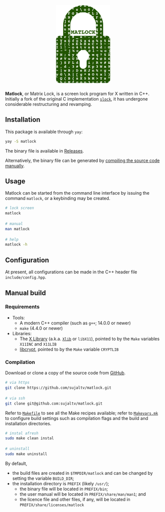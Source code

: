 <div align="center">
    <h1><img src="./doc/logo.png" width="175px"></h1>
</div>

**Matlock**, or Matrix Lock, is a screen lock program for X written in C++.
Initially a fork of the original C implementation
[`slock`](https://tools.suckless.org/slock/), it has undergone considerable
restructuring and revamping.

## Installation

This package is available through `yay`:

```sh
yay -S matlock
```

The binary file is available in
[Releases](https://github.com/sujaltv/matlock/releases).

Alternatively, the binary file can be generated by [compiling the source code
manually](#manual-build).

## Usage

Matlock can be started from the command line interface by issuing the command
`matlock`, or a keybinding may be created.

```sh
# lock screen
matlock

# manual
man matlock

# help
matlock -h
```

## Configuration

At present, all configurations can be made in the C++ header file
`include/config.hpp`.

## Manual build <a name="manual-build"></a>

### Requirements

* Tools:
    * A modern C++ compiler (such as `g++`; 14.0.0 or newer)
    * `make` (4.4.0 or newer)
* Libraries:
    * The [X Library](https://www.x.org) (a.k.a.
      [`Xlib`](https://www.x.org/releases/current/doc/libX11/libX11/libX11.html)
      or `libX11`), pointed to by the `Make` variables `X11INC` and `X11LIB`
    * [libcrypt](https://github.com/besser82/libxcrypt/), pointed to by the
      `Make` variable `CRYPTLIB`

### Compilation

Download or clone a copy of the source code from
[GitHub](https://github.com/sujaltv/matlock).

```sh
# via https
git clone https://github.com/sujaltv/matlock.git

# via ssh
git clone git@github.com:sujaltv/matlock.git
```

Refer to [`Makefile`](Makefile) to see all the Make recipes available; refer to
[`Makevars.mk`](Makevars.mk) to configure build settings such as compilation
flags and the build and installation directories.

```sh
# instal afresh
sudo make clean instal

# uninstall
sudo make uninstall
```

By default,

* the build files are created in `$TMPDIR/matlock` and can be changed by setting the
  variable `BUILD_DIR`;
* the installation directory is `PREFIX` (likely `/usr/`);
    * the binary file will be located in `PREFIX/bin`;
    * the user manual will be located in `PREFIX/share/man/man1`; and
    * the licence file and other files, if any, will be located in
      `PREFIX/share/licenses/matlock`

